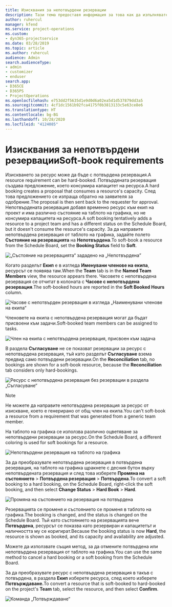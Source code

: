 ```yaml
---
title: Изисквания за непотвърдени резервации
description: Тази тема предоставя информация за това как да изпълнявате изисквания за непотвърдени резервации.
author: ruhercul
manager: kfend
ms.service: project-operations
ms.custom:
- dyn365-projectservice
ms.date: 03/28/2019
ms.topic: article
ms.author: ruhercul
audience: Admin
search.audienceType:
- admin
- customizer
- enduser
search.app:
- D365CE
- D365PS
- ProjectOperations
ms.openlocfilehash: e753dd2f5635d1e9d0d6a02ea5d1d537879dd3a5
ms.sourcegitcommit: 4cf1dc1561b92fca4175f0b3813133c5e63ce8e6
ms.translationtype: HT
ms.contentlocale: bg-BG
ms.lasthandoff: 10/28/2020
ms.locfileid: "4124085"
---
```

# <a name="soft-book-requirements"></a><span data-ttu-id="30c60-103">Изисквания за непотвърдени резервации</span><span class="sxs-lookup"><span data-stu-id="30c60-103">Soft-book requirements</span></span>

<span data-ttu-id="30c60-104">Изискването за ресурс може да бъде с потвърдена резервация.</span><span class="sxs-lookup"><span data-stu-id="30c60-104">A resource requirement can be hard-booked.</span></span> <span data-ttu-id="30c60-105">Потвърдената резервация създава предложение, което консумира капацитет на ресурса.</span><span class="sxs-lookup"><span data-stu-id="30c60-105">A hard booking creates a proposal that consumes a resource's capacity.</span></span> <span data-ttu-id="30c60-106">След това предложението се изпраща обратно на заявителя за одобрение.</span><span class="sxs-lookup"><span data-stu-id="30c60-106">The proposal is then sent back to the requester for approval.</span></span> <span data-ttu-id="30c60-107">Непотвърдената резервация добавя временно ресурс към екип на проект и има различно състояние на таблото на графика, но не консумира капацитета на ресурса.</span><span class="sxs-lookup"><span data-stu-id="30c60-107">A soft booking tentatively adds a resource to a project team and has a different status on the Schedule Board, but it doesn't consume the resource's capacity.</span></span> <span data-ttu-id="30c60-108">За да направите непотвърдена резервация от таблото на графика, задайте полето **Състояние на резервацията** на **Непотвърдена**.</span><span class="sxs-lookup"><span data-stu-id="30c60-108">To soft-book a resource from the Schedule Board, set the **Booking Status** field to **Soft**.</span></span>

![„Състояние на резервацията“ зададено на „Непотвърдена”](media/Resource-Management-image77.png)

<span data-ttu-id="30c60-110">Когато разделът **Екип** е в изгледа **Именувани членове на екипа**, ресурсът се появява там.</span><span class="sxs-lookup"><span data-stu-id="30c60-110">When the **Team** tab is in the **Named Team Members** view, the resource appears there.</span></span> <span data-ttu-id="30c60-111">Часовете с непотвърдена резервация се отчитат в колоната с **Часове с непотвърдена резервация**.</span><span class="sxs-lookup"><span data-stu-id="30c60-111">The soft-booked hours are reported in the **Soft Booked Hours** column.</span></span>

![Часове с непотвърден резервация в изгледа „Наименувани членове на екипа“](media/Resource-Management-image78.png)

<span data-ttu-id="30c60-113">Членовете на екипа с непотвърдена резервация могат да бъдат присвоени към задачи.</span><span class="sxs-lookup"><span data-stu-id="30c60-113">Soft-booked team members can be assigned to tasks.</span></span>

![Член на екипа с непотвърдена резервация, присвоен към задача](media/Resource-Management-image79.png)

<span data-ttu-id="30c60-115">В раздела **Съгласуване** не се показват резервации за ресурс с непотвърдена резервация, тъй като разделът **Съгласуване** взема предвид само потвърдени резервации.</span><span class="sxs-lookup"><span data-stu-id="30c60-115">On the **Reconciliation** tab, no bookings are shown for a soft-book resource, because the **Reconciliation** tab considers only hard-bookings.</span></span>

![Ресурс с непотвърдена резервация без резервации в раздела „Съгласуване“](media/Resource-Management-image80.png)

> [!NOTE]
> <span data-ttu-id="30c60-117">Не можете да направите непотвърдена резервация за ресурс от изискване, което е генерирано от общ член на екипа.</span><span class="sxs-lookup"><span data-stu-id="30c60-117">You can't soft-book a resource from a requirement that was generated from a generic team member.</span></span>

<span data-ttu-id="30c60-118">На таблото на графика се използва различно оцветяване за непотвърдени резервации за ресурс.</span><span class="sxs-lookup"><span data-stu-id="30c60-118">On the Schedule Board, a different coloring is used for soft bookings for a resource.</span></span>

![Непотвърдени резервация на таблото на графика](media/Resource-Management-image81.png)

<span data-ttu-id="30c60-120">За да преобразувате непотвърдена резервация в потвърдена резервация, на таблото на графика щракнете с десния бутон върху непотвърдената резервация и след това изберете **Промяна на състоянието** \> **Потвърдена резервация** \> **Потвърдена**.</span><span class="sxs-lookup"><span data-stu-id="30c60-120">To convert a soft booking to a hard booking, on the Schedule Board, right-click the soft booking, and then select **Change Status** \> **Hard Book** \> **Hard**.</span></span>

![Промяна на състоянието на резервация на потвърдена](media/Resource-Management-image82.png)

<span data-ttu-id="30c60-122">Резервацията се променя и състоянието се променя в таблото на графика.</span><span class="sxs-lookup"><span data-stu-id="30c60-122">The booking is changed, and the status is changed on the Schedule Board.</span></span> <span data-ttu-id="30c60-123">Тъй като състоянието на резервацията вече **Потвърдена**, ресурсът се показва като резервиран и капацитетът и наличността му се коригират.</span><span class="sxs-lookup"><span data-stu-id="30c60-123">Because the booking status is now **Hard**, the resource is shown as booked, and its capacity and availability are adjusted.</span></span>

<span data-ttu-id="30c60-124">Можете да използвате същия метод, за да отмените потвърдена или непотвърдена резервация от таблото на графика.</span><span class="sxs-lookup"><span data-stu-id="30c60-124">You can use the same method to cancel a hard booking or a soft booking from the Schedule Board.</span></span>

<span data-ttu-id="30c60-125">За да преобразувате ресурс с непотвърдена резервация в такъв с потвърдена, в раздела **Екип** изберете ресурса, след което изберете **Потвърждаване.**</span><span class="sxs-lookup"><span data-stu-id="30c60-125">To convert a resource that is soft-booked to hard-booked on the project's **Team** tab, select the resource, and then select **Confirm**.</span></span>

![Команда „Потвърждаване“](media/Resource-Management-image83.png)
